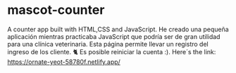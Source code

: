 # mascot-counter
A counter app built with HTML,CSS and JavaScript. 
He creado una pequeña aplicación mientras practicaba JavaScript que podría ser de gran utilidad para una clínica veterinaria. Esta página permite llevar un registro del ingreso de los cliente. 🐈
Es posible reiniciar la cuenta :).
Here´s the link: https://ornate-yeot-58780f.netlify.app/
